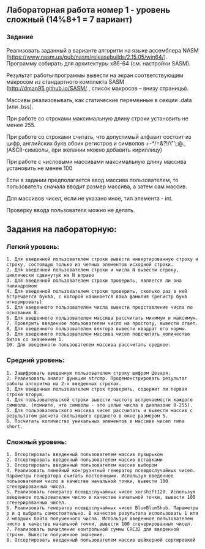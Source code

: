 ## Лабораторная работа номер 1 - уровень сложный (14%8+1 = 7 вариант)

### Задание
Реализовать заданный в варианте алгоритм на языке ассемблера NASM (https://www.nasm.us/pub/nasm/releasebuilds/2.15.05/win64/). Программу собирать для архитектуры x86-64 (см. настройки SASM).

Результат работы программы вывести на экран соответствующим макросом из стандартного комплекта SASM (http://dman95.github.io/SASM/ , список макросов – внизу страницы). 

Массивы реализовывать, как статические переменные в секции .data (или .bss). 

При работе со строками максимальную длину строки установить не менее 255.  

При работе со строками считать, что допустимый алфавит состоит из цифр, английских букв обоих регистров и символов []()+-*/=&?!/\”’:;@., (ASCII-символы, при желании можно добавить кириллицу)

При работе с числовыми массивами максимальную длину массива установить не менее 100

Если в задании предполагается ввод массива пользователем, то пользователь сначала вводит размер массива, а затем сам массив.

Для массивов чисел, если не указано иное, тип элемента - int.

Проверку ввода пользователя можно не делать.

## Задания на лабораторную:

### Легкий уровень:

    1. Для введенной пользователем строки вывести инвертированную строку и строку, состоящую только из четных элементов исходной строки.
    2. Для введенной пользователем строки и числа N вывести строку, циклически сдвинутую на N вправо
    3. Для введенной пользователем строки проверить, является ли она палиндромом
    4. Для введенной пользователем строки проверить, сколько раз в ней встречается буква, с которой начинается ваша фамилия (регистр букв игнорировать)
    5. Для введенного пользователем числа вывести представление числа по основанию 8.
    6. Для введенного пользователем массива рассчитать минимум и максимум.
    7. Проверить введенное пользователем число на простоту, вывести ответ.
    8. Для введенного пользователем вектора вывести квадрат его нормы.
    9. Для введенного пользователем массива чисел подсчитать количество битов со значением 1.
    10. Для введенного пользователем массива рассчитать среднее.

### Средний уровень:

    1. Зашифровать введенную пользователем строку шифром Цезаря.
    2. Реализовать аналог функции strcmp. Продемонстрировать результат работы алгоритма на 2-х введенных строках.
    3. Для введенных пользователем строк проверить, содержит ли первая строка вторую.
    4. Для пользовательской строки вывести частоту встречаемости каждого символа. (помните, что символы - это целые числа в диапазоне 0-255).
    5. Для пользовательского массива чисел рассчитать и вывести массив с результатом расчета скользящего среднего в окне размером 5.
    6. Посчитать количество уникальных элементов в массиве чисел типа short.

### Сложный уровень:

    1. Отсортировать введенный пользователем массив пузырьком
    2. Отсортировать введенный пользователем массив вставками
    3. Отсортировать введенный пользователем массив выбором
    4. Реализовать линейный конгруэнтный генератор псевдослучайных чисел. Параметры генератора считать постоянными. Используя введенное пользователем число в качестве начальной точки, вывести 100 сгенерированных чисел.
    5. Реализовать генератор псевдослучайных чисел xorshift128. Используя введенное пользователем число в качестве начальной точки, вывести 100 сгенерированных чисел.
    6. Реализовать генератор псевдослучайных чисел BlumBlumShub. Параметры p и q выбрать самостоятельно. В качестве результата использовать 1 или 2 младших байта полученного числа. Используя введенное пользователем число в качестве начальной точки, вывести 100 сгенерированных чисел.
    7. Реализовать вычисление контрольной суммы CRC32 для введенной строки. Вывести полученное значение.
    8. Отсортировать введенный пользователем массив шейкерной сортировкой
